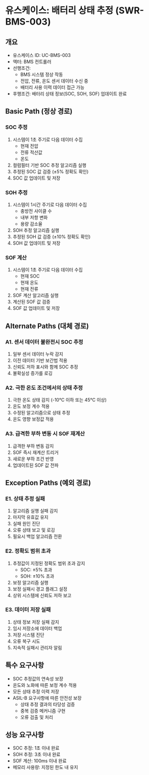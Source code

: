 # 유스케이스: 배터리 상태 추정 (SWR-BMS-003)

## 개요

- 유스케이스 ID: UC-BMS-003
- 액터: BMS 컨트롤러
- 선행조건:
  - BMS 시스템 정상 작동
  - 전압, 전류, 온도 센서 데이터 수신 중
  - 배터리 사용 이력 데이터 접근 가능
- 후행조건: 배터리 상태 정보(SOC, SOH, SOF) 업데이트 완료

## Basic Path (정상 경로)

### SOC 추정

1. 시스템이 1초 주기로 다음 데이터 수집
   - 현재 전압
   - 전류 적산값
   - 온도
2. 컬럼필터 기반 SOC 추정 알고리즘 실행
3. 추정된 SOC 값 검증 (±5% 정확도 확인)
4. SOC 값 업데이트 및 저장

### SOH 추정

1. 시스템이 1시간 주기로 다음 데이터 수집
   - 충방전 사이클 수
   - 내부 저항 변화
   - 용량 감소율
2. SOH 추정 알고리즘 실행
3. 추정된 SOH 값 검증 (±10% 정확도 확인)
4. SOH 값 업데이트 및 저장

### SOF 계산

1. 시스템이 1초 주기로 다음 데이터 수집
   - 현재 SOC
   - 현재 온도
   - 현재 전류
2. SOF 계산 알고리즘 실행
3. 계산된 SOF 값 검증
4. SOF 값 업데이트 및 저장

## Alternate Paths (대체 경로)

### A1. 센서 데이터 불완전시 SOC 추정

1. 일부 센서 데이터 누락 감지
2. 이전 데이터 기반 보간법 적용
3. 신뢰도 저하 표시와 함께 SOC 추정
4. 불확실성 증가를 로깅

### A2. 극한 온도 조건에서의 상태 추정

1. 극한 온도 상태 감지 (-10°C 이하 또는 45°C 이상)
2. 온도 보정 계수 적용
3. 수정된 알고리즘으로 상태 추정
4. 온도 영향 보정값 적용

### A3. 급격한 부하 변동 시 SOF 재계산

1. 급격한 부하 변동 감지
2. SOF 즉시 재계산 트리거
3. 새로운 부하 조건 반영
4. 업데이트된 SOF 값 전파

## Exception Paths (예외 경로)

### E1. 상태 추정 실패

1. 알고리즘 실행 실패 감지
2. 마지막 유효값 유지
3. 실패 원인 진단
4. 오류 상태 보고 및 로깅
5. 필요시 백업 알고리즘 전환

### E2. 정확도 범위 초과

1. 추정값이 지정된 정확도 범위 초과 감지
   - SOC: ±5% 초과
   - SOH: ±10% 초과
2. 보정 알고리즘 실행
3. 보정 실패시 경고 플래그 설정
4. 상위 시스템에 신뢰도 저하 보고

### E3. 데이터 저장 실패

1. 상태 정보 저장 실패 감지
2. 임시 저장소에 데이터 백업
3. 저장 시스템 진단
4. 오류 복구 시도
5. 지속적 실패시 관리자 알림

## 특수 요구사항

- SOC 추정값의 연속성 보장
- 온도와 노화에 따른 보정 계수 적용
- 모든 상태 추정 이력 저장
- ASIL-B 요구사항에 따른 안전성 보장
  - 상태 추정 결과의 타당성 검증
  - 중복 검증 메커니즘 구현
  - 오류 검출 및 처리

## 성능 요구사항

- SOC 추정: 1초 이내 완료
- SOH 추정: 3초 이내 완료
- SOF 계산: 100ms 이내 완료
- 메모리 사용량: 지정된 한도 내 유지

